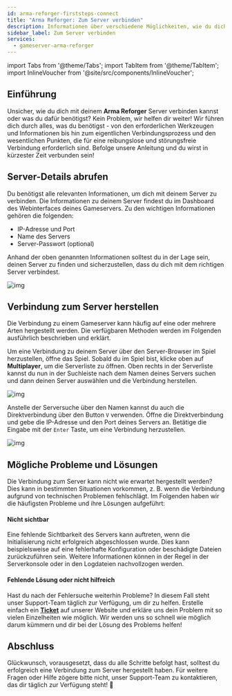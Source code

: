 ```yaml
---
id: arma-reforger-firststeps-connect 
title: "Arma Reforger: Zum Server verbinden"
description: Informationen über verschiedene Möglichkeiten, wie du dich mit deinem Arma Reforger Server von ZAP-Hosting verbinden kannst - ZAP-Hosting Dokumentation
sidebar_label: Zum Server verbinden
services:
  - gameserver-arma-reforger
---
```


import Tabs from '@theme/Tabs';
import TabItem from '@theme/TabItem';
import InlineVoucher from '@site/src/components/InlineVoucher';


## Einführung

Unsicher, wie du dich mit deinem **Arma Reforger** Server verbinden kannst oder was du dafür benötigst? Kein Problem, wir helfen dir weiter! Wir führen dich durch alles, was du benötigst - von den erforderlichen Werkzeugen und Informationen bis hin zum eigentlichen Verbindungsprozess und den wesentlichen Punkten, die für eine reibungslose und störungsfreie Verbindung erforderlich sind. Befolge unsere Anleitung und du wirst in kürzester Zeit verbunden sein!

<InlineVoucher />



## Server-Details abrufen

Du benötigst alle relevanten Informationen, um dich mit deinem Server zu verbinden. Die Informationen zu deinem Server findest du im Dashboard des Webinterfaces deines Gameservers. Zu den wichtigen Informationen gehören die folgenden: 

- IP-Adresse und Port
- Name des Servers
- Server-Passwort (optional)

Anhand der oben genannten Informationen solltest du in der Lage sein, deinen Server zu finden und sicherzustellen, dass du dich mit dem richtigen Server verbindest. 

![img](https://screensaver01.zap-hosting.com/index.php/s/XQZwwsF5pH9p53c/preview)

## Verbindung zum Server herstellen

Die Verbindung zu einem Gameserver kann häufig auf eine oder mehrere Arten hergestellt werden. Die verfügbaren Methoden werden im Folgenden ausführlich beschrieben und erklärt. 

<Tabs>

<TabItem value="connect_solution_server_browser_ingame" label="Server Browser (Im Spiel)" default>

Um eine Verbindung zu deinem Server über den Server-Browser im Spiel herzustellen, öffne das Spiel. Sobald du im Spiel bist, klicke oben auf **Multiplayer**, um die Serverliste zu öffnen. Oben rechts in der Serverliste kannst du nun in der Suchleiste nach dem Namen deines Servers suchen und dann deinen Server auswählen und die Verbindung herstellen.

![img](https://screensaver01.zap-hosting.com/index.php/s/NfpZo6FgFtxDP7x/download)

</TabItem>

<TabItem value="connect_solution_direct_ingame" label="Direktverbindung (Im Spiel)" default>

Anstelle der Serversuche über den Namen kannst du auch die Direktverbindung über den Button `V` verwenden. Öffne die Direktverbindung und gebe die IP-Adresse und den Port deines Servers an. Betätige die Eingabe mit der `Enter` Taste, um eine Verbindung herzustellen.

![img](https://screensaver01.zap-hosting.com/index.php/s/Ng6KMdExbkNQfoA/download)

</TabItem>

</Tabs>



## Mögliche Probleme und Lösungen

Die Verbindung zum Server kann nicht wie erwartet hergestellt werden? Dies kann in bestimmten Situationen vorkommen, z. B. wenn die Verbindung aufgrund von technischen Problemen fehlschlägt. Im Folgenden haben wir die häufigsten Probleme und ihre Lösungen aufgeführt:

#### Nicht sichtbar

Eine fehlende Sichtbarkeit des Servers kann auftreten, wenn die Initialisierung nicht erfolgreich abgeschlossen wurde. Dies kann beispielsweise auf eine fehlerhafte Konfiguration oder beschädigte Dateien zurückzuführen sein. Weitere Informationen können in der Regel in der Serverkonsole oder in den Logdateien nachvollzogen werden.



#### Fehlende Lösung oder nicht hilfreich

Hast du nach der Fehlersuche weiterhin Probleme? In diesem Fall steht unser Support-Team täglich zur Verfügung, um dir zu helfen. Erstelle einfach ein **[Ticket](https://zap-hosting.com/en/customer/support/)** auf unserer Website und erkläre uns dein Problem mit so vielen Einzelheiten wie möglich. Wir werden uns so schnell wie möglich darum kümmern und dir bei der Lösung des Problems helfen!




## Abschluss

Glückwunsch, vorausgesetzt, dass du alle Schritte befolgt hast, solltest du erfolgreich eine Verbindung zum Server hergestellt haben. Für weitere Fragen oder Hilfe zögere bitte nicht, unser Support-Team zu kontaktieren, das dir täglich zur Verfügung steht! 🙂




<InlineVoucher />
